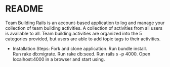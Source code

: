# README

Team Building Rails is an account-based application to log and manage your collection of team building activities. A collection of activities from all users is available to all. Team building activities are organized into the 5 categories provided, but users are able to add topic tags to their activities.  

* Installation Steps:
Fork and clone application.
Run bundle install.  
Run rake db:migrate.
Run rake db:seed.
Run rails s -p 4000.
Open localhost:4000 in a browser and start using. 

